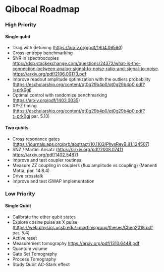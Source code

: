 # Qibocal Roadmap

### High Priority
#### Single qubit

- Drag with detuning  (https://arxiv.org/pdf/1904.06560)
- Cross-entropy benchmarking
- SNR in spectroscopies
  https://dsp.stackexchange.com/questions/24372/what-is-the-connection-between-analog-signal-to-noise-ratio-and-signal-to-noise.
  https://arxiv.org/pdf/2106.06173.pdf
- Improve readout amplitude optimization with the outliers probability
(https://escholarship.org/content/qt0g29b4p0/qt0g29b4p0.pdf?t=prk0gj)
- Optimal control with randomize benchmarking (https://arxiv.org/pdf/1403.0035)
- XY-Z timing (https://escholarship.org/content/qt0g29b4p0/qt0g29b4p0.pdf?t=prk0gj par. 5.10)

#### Two qubits

- Cross resonance gates (https://journals.aps.org/prb/abstract/10.1103/PhysRevB.81.134507)
- SNZ / Martini Ansatz (https://arxiv.org/pdf/2008.07411 https://arxiv.org/pdf/1402.5467)
- Improve and test coupler routines
- Measure ZZ coupling in couplers (flux amplitude vs coupling) (Manenti Motta, par. 14.8.4)
- Drive crosstalk
- Improve and test iSWAP implementation

### Low Priority
#### Single Qubit

- Calibrate the other qubit states
- Explore cosine pulse as X pulse (https://web.physics.ucsb.edu/~martinisgroup/theses/Chen2018.pdf par. 5.4)
- Active reset
- Measurement tomography https://arxiv.org/pdf/1310.6448.pdf
- Quantum volume
- Gate Set Tomography
- Process Tomography
- Study Qubit AC-Stark effect
